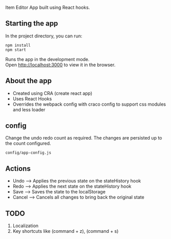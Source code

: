 Item Editor App built using React hooks.

## Starting the app
In the project directory, you can run:
```
npm install
npm start
```
Runs the app in the development mode.<br />
Open [http://localhost:3000](http://localhost:3000) to view it in the browser.

## About the app

- Created using CRA (create react app)
- Uses React Hooks
- Overrides the webpack config with craco config to support css modules and less loader

## config

Change the undo redo count as required. The changes are persisted up to the count configured.

```
config/app-config.js
```


## Actions

- Undo --> Applies the previous state on the stateHistory hook
- Redo --> Applies the next state on the stateHistory hook
- Save --> Saves the state to the localStorage
- Cancel --> Cancels all changes to bring back the original state


## TODO

1. Localization
2. Key shortcuts like (command + z), (command + s)
